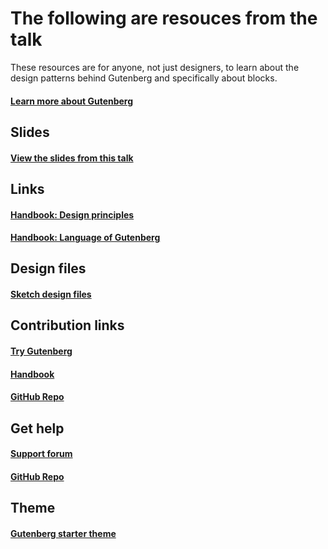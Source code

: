 # The following are resouces from the talk

These resources are for anyone, not just designers, to learn about the design patterns behind Gutenberg and specifically about blocks.

#### [Learn more about Gutenberg](https://wordpress.org/gutenberg/)

## Slides

#### [View the slides from this talk](https://github.com/karmatosed/talk-gutenberg-anatomyofablock/blob/master/anatomyofablock.pdf)

## Links

#### [Handbook: Design principles](https://wordpress.org/gutenberg/handbook/reference/design-principles/)
#### [Handbook: Language of Gutenberg](https://wordpress.org/gutenberg/handbook/language/)

## Design files

#### [Sketch design files](https://cloudup.com/c8Rbgsgg3nq)

## Contribution links

#### [Try Gutenberg](http://wordpress.org/plugins/gutenberg) 
#### [Handbook](https://wordpress.org/gutenberg/handbook/)
#### [GitHub Repo](https://github.com/wordpress/gutenbreg/)

## Get help

#### [Support forum](https://wordpress.org/support/plugin/gutenberg)
#### [GitHub Repo](https://github.com/WordPress/gutenberg/issues/new)

## Theme

#### [Gutenberg starter theme](https://github.com/WordPress/gutenberg-starter-theme)
